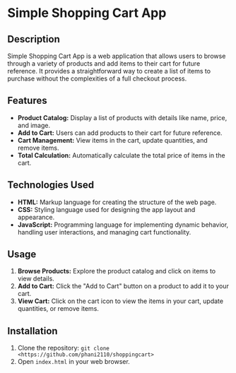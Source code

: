 # Simple Shopping Cart App

## Description

Simple Shopping Cart App is a web application that allows users to browse through a variety of products and add items to their cart for future reference. It provides a straightforward way to create a list of items to purchase without the complexities of a full checkout process.

## Features

- **Product Catalog:** Display a list of products with details like name, price, and image.
- **Add to Cart:** Users can add products to their cart for future reference.
- **Cart Management:** View items in the cart, update quantities, and remove items.
- **Total Calculation:** Automatically calculate the total price of items in the cart.

## Technologies Used

- **HTML:** Markup language for creating the structure of the web page.
- **CSS:** Styling language used for designing the app layout and appearance.
- **JavaScript:** Programming language for implementing dynamic behavior, handling user interactions, and managing cart functionality.

## Usage

1. **Browse Products:** Explore the product catalog and click on items to view details.
2. **Add to Cart:** Click the "Add to Cart" button on a product to add it to your cart.
3. **View Cart:** Click on the cart icon to view the items in your cart, update quantities, or remove items.

## Installation

1. Clone the repository: `git clone <https://github.com/phani2110/shoppingcart>`
2. Open `index.html` in your web browser.
